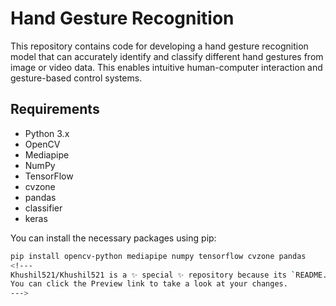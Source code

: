 # Hand Gesture Recognition

This repository contains code for developing a hand gesture recognition model that can accurately identify and classify different hand gestures from image or video data. This enables intuitive human-computer interaction and gesture-based control systems.

## Requirements

- Python 3.x
- OpenCV
- Mediapipe
- NumPy
- TensorFlow
- cvzone
- pandas
- classifier
- keras

You can install the necessary packages using pip:

```sh
pip install opencv-python mediapipe numpy tensorflow cvzone pandas
<!---
Khushil521/Khushil521 is a ✨ special ✨ repository because its `README.md` (this file) appears on your GitHub profile.
You can click the Preview link to take a look at your changes.
--->
